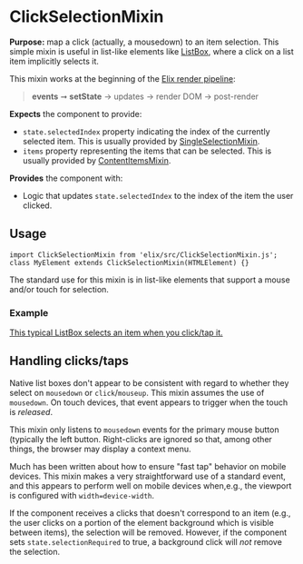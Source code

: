# ClickSelectionMixin

**Purpose:** map a click (actually, a mousedown) to an item selection. This simple mixin is useful in list-like elements like [ListBox](ListBox), where a click on a list item implicitly selects it.


This mixin works at the beginning of the [Elix render pipeline](/documentation#elix-render-pipeline):

> **events** ➞ **setState** → updates → render DOM → post-render

**Expects** the component to provide:
* `state.selectedIndex` property indicating the index of the currently selected item. This is usually provided by [SingleSelectionMixin](SingleSelectionMixin).
* `items` property representing the items that can be selected. This is usually provided by [ContentItemsMixin](ContentItemsMixin).

**Provides** the component with:
* Logic that updates `state.selectedIndex` to the index of the item the user clicked.


## Usage

    import ClickSelectionMixin from 'elix/src/ClickSelectionMixin.js';
    class MyElement extends ClickSelectionMixin(HTMLElement) {}


The standard use for this mixin is in list-like elements that support a mouse and/or touch for selection.


### Example

[This typical ListBox selects an item when you click/tap it.](/demos/listBox.html)


## Handling clicks/taps

Native list boxes don't appear to be consistent with regard to whether they select on `mousedown` or `click`/`mouseup`. This mixin assumes the use of `mousedown`. On touch devices, that event appears to trigger when the touch is _released_.

This mixin only listens to `mousedown` events for the primary mouse button (typically the left button. Right-clicks are ignored so that, among other things, the browser may display a context menu.

Much has been written about how to ensure "fast tap" behavior on mobile devices. This mixin makes a very straightforward use of a standard event, and this appears to perform well on mobile devices when,e.g., the viewport is configured with `width=device-width`.

If the component receives a clicks that doesn't correspond to an item (e.g., the user clicks on a portion of the element background which is visible between items), the selection will be removed. However, if the component sets `state.selectionRequired` to true, a background click will *not* remove the selection.
